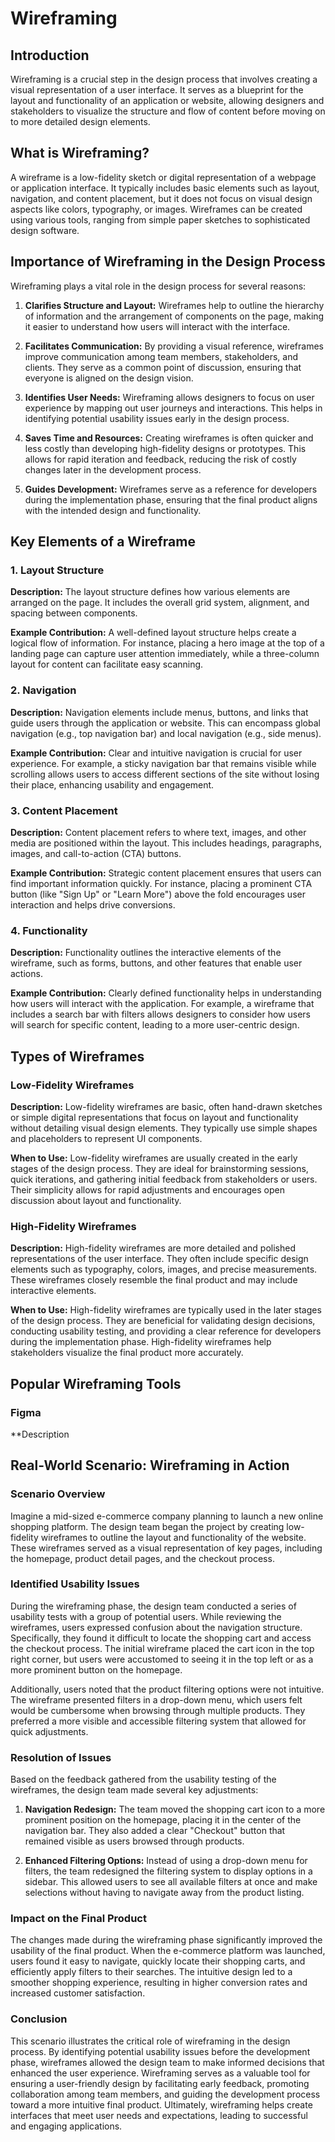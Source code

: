 # Wireframing

## Introduction
Wireframing is a crucial step in the design process that involves creating a visual representation of a user interface. It serves as a blueprint for the layout and functionality of an application or website, allowing designers and stakeholders to visualize the structure and flow of content before moving on to more detailed design elements.

## What is Wireframing?
A wireframe is a low-fidelity sketch or digital representation of a webpage or application interface. It typically includes basic elements such as layout, navigation, and content placement, but it does not focus on visual design aspects like colors, typography, or images. Wireframes can be created using various tools, ranging from simple paper sketches to sophisticated design software.

## Importance of Wireframing in the Design Process
Wireframing plays a vital role in the design process for several reasons:

1. **Clarifies Structure and Layout:** Wireframes help to outline the hierarchy of information and the arrangement of components on the page, making it easier to understand how users will interact with the interface.

2. **Facilitates Communication:** By providing a visual reference, wireframes improve communication among team members, stakeholders, and clients. They serve as a common point of discussion, ensuring that everyone is aligned on the design vision.

3. **Identifies User Needs:** Wireframing allows designers to focus on user experience by mapping out user journeys and interactions. This helps in identifying potential usability issues early in the design process.

4. **Saves Time and Resources:** Creating wireframes is often quicker and less costly than developing high-fidelity designs or prototypes. This allows for rapid iteration and feedback, reducing the risk of costly changes later in the development process.

5. **Guides Development:** Wireframes serve as a reference for developers during the implementation phase, ensuring that the final product aligns with the intended design and functionality.

## Key Elements of a Wireframe

### 1. Layout Structure
**Description:** The layout structure defines how various elements are arranged on the page. It includes the overall grid system, alignment, and spacing between components.

**Example Contribution:** A well-defined layout structure helps create a logical flow of information. For instance, placing a hero image at the top of a landing page can capture user attention immediately, while a three-column layout for content can facilitate easy scanning.

### 2. Navigation
**Description:** Navigation elements include menus, buttons, and links that guide users through the application or website. This can encompass global navigation (e.g., top navigation bar) and local navigation (e.g., side menus).

**Example Contribution:** Clear and intuitive navigation is crucial for user experience. For example, a sticky navigation bar that remains visible while scrolling allows users to access different sections of the site without losing their place, enhancing usability and engagement.

### 3. Content Placement
**Description:** Content placement refers to where text, images, and other media are positioned within the layout. This includes headings, paragraphs, images, and call-to-action (CTA) buttons.

**Example Contribution:** Strategic content placement ensures that users can find important information quickly. For instance, placing a prominent CTA button (like "Sign Up" or "Learn More") above the fold encourages user interaction and helps drive conversions.

### 4. Functionality
**Description:** Functionality outlines the interactive elements of the wireframe, such as forms, buttons, and other features that enable user actions.

**Example Contribution:** Clearly defined functionality helps in understanding how users will interact with the application. For example, a wireframe that includes a search bar with filters allows designers to consider how users will search for specific content, leading to a more user-centric design.

## Types of Wireframes

### Low-Fidelity Wireframes
**Description:** Low-fidelity wireframes are basic, often hand-drawn sketches or simple digital representations that focus on layout and functionality without detailing visual design elements. They typically use simple shapes and placeholders to represent UI components.

**When to Use:** Low-fidelity wireframes are usually created in the early stages of the design process. They are ideal for brainstorming sessions, quick iterations, and gathering initial feedback from stakeholders or users. Their simplicity allows for rapid adjustments and encourages open discussion about layout and functionality.

### High-Fidelity Wireframes
**Description:** High-fidelity wireframes are more detailed and polished representations of the user interface. They often include specific design elements such as typography, colors, images, and precise measurements. These wireframes closely resemble the final product and may include interactive elements.

**When to Use:** High-fidelity wireframes are typically used in the later stages of the design process. They are beneficial for validating design decisions, conducting usability testing, and providing a clear reference for developers during the implementation phase. High-fidelity wireframes help stakeholders visualize the final product more accurately.

## Popular Wireframing Tools

### Figma
**Description

## Real-World Scenario: Wireframing in Action

### Scenario Overview
Imagine a mid-sized e-commerce company planning to launch a new online shopping platform. The design team began the project by creating low-fidelity wireframes to outline the layout and functionality of the website. These wireframes served as a visual representation of key pages, including the homepage, product detail pages, and the checkout process.

### Identified Usability Issues
During the wireframing phase, the design team conducted a series of usability tests with a group of potential users. While reviewing the wireframes, users expressed confusion about the navigation structure. Specifically, they found it difficult to locate the shopping cart and access the checkout process. The initial wireframe placed the cart icon in the top right corner, but users were accustomed to seeing it in the top left or as a more prominent button on the homepage.

Additionally, users noted that the product filtering options were not intuitive. The wireframe presented filters in a drop-down menu, which users felt would be cumbersome when browsing through multiple products. They preferred a more visible and accessible filtering system that allowed for quick adjustments.

### Resolution of Issues
Based on the feedback gathered from the usability testing of the wireframes, the design team made several key adjustments:

1. **Navigation Redesign:** The team moved the shopping cart icon to a more prominent position on the homepage, placing it in the center of the navigation bar. They also added a clear "Checkout" button that remained visible as users browsed through products.

2. **Enhanced Filtering Options:** Instead of using a drop-down menu for filters, the team redesigned the filtering system to display options in a sidebar. This allowed users to see all available filters at once and make selections without having to navigate away from the product listing.

### Impact on the Final Product
The changes made during the wireframing phase significantly improved the usability of the final product. When the e-commerce platform was launched, users found it easy to navigate, quickly locate their shopping carts, and efficiently apply filters to their searches. The intuitive design led to a smoother shopping experience, resulting in higher conversion rates and increased customer satisfaction.

### Conclusion
This scenario illustrates the critical role of wireframing in the design process. By identifying potential usability issues before the development phase, wireframes allowed the design team to make informed decisions that enhanced the user experience. Wireframing serves as a valuable tool for ensuring a user-friendly design by facilitating early feedback, promoting collaboration among team members, and guiding the development process toward a more intuitive final product. Ultimately, wireframing helps create interfaces that meet user needs and expectations, leading to successful and engaging applications.
